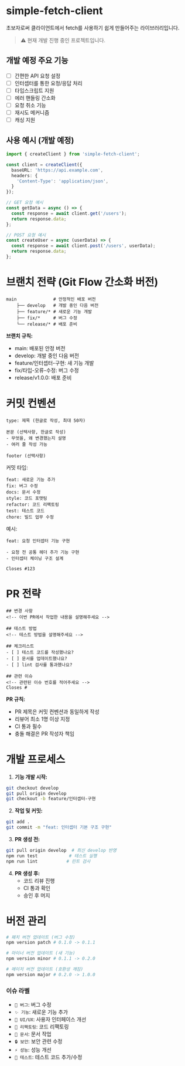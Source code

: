 # simple-fetch-client

초보자로써 클라이언트에서 fetch를 사용하기 쉽게 만들어주는 라이브러리입니다.

> ⚠️ 현재 개발 진행 중인 프로젝트입니다.

## 개발 예정 주요 기능
- [ ] 간편한 API 요청 설정
- [ ] 인터셉터를 통한 요청/응답 처리
- [ ] 타입스크립트 지원
- [ ] 에러 핸들링 간소화
- [ ] 요청 취소 기능
- [ ] 재시도 메커니즘
- [ ] 캐싱 지원

## 사용 예시 (개발 예정)
```typescript
import { createClient } from 'simple-fetch-client';

const client = createClient({
  baseURL: 'https://api.example.com',
  headers: {
    'Content-Type': 'application/json',
  }
});

// GET 요청 예시
const getData = async () => {
  const response = await client.get('/users');
  return response.data;
};

// POST 요청 예시
const createUser = async (userData) => {
  const response = await client.post('/users', userData);
  return response.data;
};
```

# 브랜치 전략 **(Git Flow 간소화 버전)**

```
main              # 안정적인 배포 버전
    ├── develop   # 개발 중인 다음 버전
    ├── feature/* # 새로운 기능 개발
    ├── fix/*     # 버그 수정
    └── release/* # 배포 준비
```

**브랜치 규칙:**

- main: 배포된 안정 버전
- develop: 개발 중인 다음 버전
- feature/인터셉터-구현: 새 기능 개발
- fix/타입-오류-수정: 버그 수정
- release/v1.0.0: 배포 준비

# **커밋 컨벤션**

```
type: 제목 (한글로 작성, 최대 50자)

본문 (선택사항, 한글로 작성)
- 무엇을, 왜 변경했는지 설명
- 여러 줄 작성 가능

footer (선택사항)
```

커밋 타입:

```
feat: 새로운 기능 추가
fix: 버그 수정
docs: 문서 수정
style: 코드 포맷팅
refactor: 코드 리팩토링
test: 테스트 코드
chore: 빌드 업무 수정
```

예시:

```
feat: 요청 인터셉터 기능 구현

- 요청 전 공통 헤더 추가 기능 구현
- 인터셉터 체이닝 구조 설계

Closes #123
```

# PR 전략

```
## 변경 사항
<!-- 이번 PR에서 작업한 내용을 설명해주세요 -->

## 테스트 방법
<!-- 테스트 방법을 설명해주세요 -->

## 체크리스트
- [ ] 테스트 코드를 작성했나요?
- [ ] 문서를 업데이트했나요?
- [ ] lint 검사를 통과했나요?

## 관련 이슈
<!-- 관련된 이슈 번호를 적어주세요 -->
Closes #
```

**PR 규칙:**

- PR 제목은 커밋 컨벤션과 동일하게 작성
- 리뷰어 최소 1명 이상 지정
- CI 통과 필수
- 충돌 해결은 PR 작성자 책임

# **개발 프로세스**

1. **기능 개발 시작:**

```bash
git checkout develop
git pull origin develop
git checkout -b feature/인터셉터-구현
```

2. **작업 및 커밋:**

```bash
git add .
git commit -m "feat: 인터셉터 기본 구조 구현"
```

3. **PR 생성 전:**

```bash
git pull origin develop  # 최신 develop 반영
npm run test            # 테스트 실행
npm run lint           # 린트 검사
```

4. **PR 생성 후:**
    - 코드 리뷰 진행
    - CI 통과 확인
    - 승인 후 머지

# 버전 관리

```bash
# 패치 버전 업데이트 (버그 수정)
npm version patch # 0.1.0 -> 0.1.1

# 마이너 버전 업데이트 (새 기능)
npm version minor # 0.1.1 -> 0.2.0

# 메이저 버전 업데이트 (호환성 깨짐)
npm version major # 0.2.0 -> 1.0.0
```

### 이슈 라벨
- `🐛 버그`: 버그 수정
- `✨ 기능`: 새로운 기능 추가
- `🎨 UI/UX`: 사용자 인터페이스 개선
- `🔧 리팩토링`: 코드 리팩토링
- `📝 문서`: 문서 작업
- `🔒 보안`: 보안 관련 수정
- `⚡ 성능`: 성능 개선
- `🧪 테스트`: 테스트 코드 추가/수정